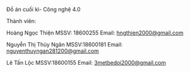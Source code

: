 Đồ án cuối kì- Công nghệ 4.0

Thành viên:

Hoàng Ngọc Thiện          MSSV: 18600255      Email: hngthien2000@gmail.com

Nguyễn Thị Thủy Ngân      MSSV:18600181       Email: nguyenthuyngan281200@gmail.com

Lê Tấn Lộc                MSSV:18600155       Email: 3metbedoi2000@gmail.com

